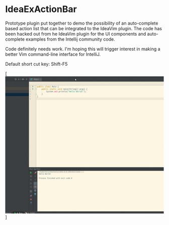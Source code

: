 IdeaExActionBar
=================
Prototype plugin put together to demo the possibility of an auto-complete based action list that can be integrated to the IdeaVim plugin. The code has been hacked out from he IdeaVim plugin for the UI components and auto-complete examples from the Intellij community code.

Code definitely needs work. I'm hoping this will trigger interest in making a better Vim command-line interface for IntelliJ.

Default short cut key: Shift-F5

[![Screenshort ](./Screencast.gif)]

